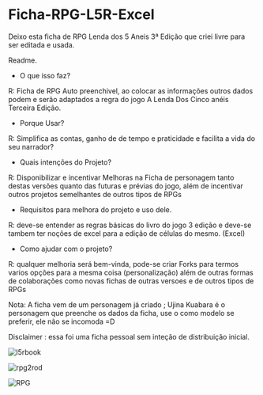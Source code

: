 # Ficha-RPG-L5R-Excel
Deixo esta ficha de RPG Lenda dos 5 Aneis 3ª Edição que criei livre para ser editada e usada.

Readme.

- O que isso faz?

R: Ficha de RPG Auto preenchivel, ao colocar as informações outros dados podem e serão adaptados a regra do jogo A Lenda Dos Cinco anéis Terceira Edição.
- Porque Usar?

R: Simplifica as contas, ganho de de tempo e praticidade e facilita a vida do seu narrador? 

- Quais intenções do Projeto?

R: Disponibilizar e incentivar Melhoras na Ficha de personagem tanto destas versões quanto das futuras e prévias do jogo, além de incentivar outros projetos semelhantes de outros tipos de RPGs

- Requisitos para melhora do projeto e uso dele.

R: deve-se entender as regras básicas do livro do jogo 3 edição e deve-se tambem ter noções de excel para a edição de células do mesmo. (Excel)

- Como ajudar com o projeto?

R: qualquer melhoria será bem-vinda, pode-se criar Forks para termos varios opções para a mesma coisa (personalização) além de outras formas de colaborações como novas fichas de outras versoes e de outros tipos de RPGs


Nota: A ficha vem de um personagem já criado ; Ujina Kuabara é o personagem que preenche os dados da ficha, use o como modelo se preferir, ele não se incomoda =D
 
Disclaimer : essa foi uma ficha pessoal sem inteção de distribuição inicial.

![l5rbook](https://user-images.githubusercontent.com/93394405/144158326-717334e6-ce29-43aa-840b-a64519f8cb70.jpg)


![rpg2rod](https://user-images.githubusercontent.com/93394405/144158167-a7666177-ff62-4895-a4be-f112dd6e2c7a.png)


![RPG](https://user-images.githubusercontent.com/93394405/144153883-8e3bdee3-c1a1-4d24-85ae-98e3f8e274f6.png)
